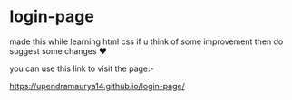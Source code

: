 # login-page
made this while learning html css
 if u think of some improvement then do suggest some changes :heart:
 
 
 you can use this link to visit the page:-
 
 https://upendramaurya14.github.io/login-page/

